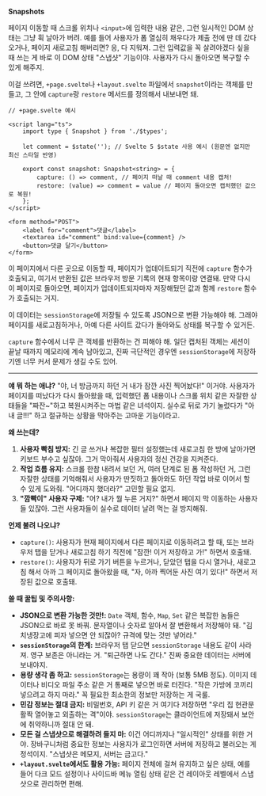 **Snapshots**

페이지 이동할 때 스크롤 위치나 `<input>`에 입력한 내용 같은, 그런 일시적인 DOM 상태는 그냥 휙 날아가 버려. 예를 들어 사용자가 폼 열심히 채우다가 제출 전에 딴 데 갔다 오거나, 페이지 새로고침 해버리면? 응, 다 지워져. 그런 입력값을 꼭 살려야겠다 싶을 때 쓰는 게 바로 이 DOM 상태 "스냅샷" 기능이야. 사용자가 다시 돌아오면 복구할 수 있게 해주지.

이걸 쓰려면, `+page.svelte`나 `+layout.svelte` 파일에서 `snapshot`이라는 객체를 만들고, 그 안에 `capture`랑 `restore` 메서드를 정의해서 내보내면 돼.

```svelte
// +page.svelte 예시

<script lang="ts">
	import type { Snapshot } from './$types';

	let comment = $state(''); // Svelte 5 $state 사용 예시 (원문엔 없지만 최신 스타일 반영)

	export const snapshot: Snapshot<string> = {
		capture: () => comment, // 페이지 떠날 때 comment 내용 캡처!
		restore: (value) => comment = value // 페이지 돌아오면 캡처했던 값으로 복원!
	};
</script>

<form method="POST">
	<label for="comment">댓글</label>
	<textarea id="comment" bind:value={comment} />
	<button>댓글 달기</button>
</form>
```

이 페이지에서 다른 곳으로 이동할 때, 페이지가 업데이트되기 직전에 `capture` 함수가 호출되고, 여기서 반환된 값은 브라우저 방문 기록의 현재 항목이랑 연결돼. 만약 다시 이 페이지로 돌아오면, 페이지가 업데이트되자마자 저장해뒀던 값과 함께 `restore` 함수가 호출되는 거지.

이 데이터는 `sessionStorage`에 저장될 수 있도록 JSON으로 변환 가능해야 해. 그래야 페이지를 새로고침하거나, 아예 다른 사이트 갔다가 돌아와도 상태를 복구할 수 있거든.

`capture` 함수에서 너무 큰 객체를 반환하는 건 피해야 해. 일단 캡처된 객체는 세션이 끝날 때까지 메모리에 계속 남아있고, 진짜 극단적인 경우엔 `sessionStorage`에 저장하기엔 너무 커서 문제가 생길 수도 있어.

---

**얘 뭐 하는 애냐?**
"야, 너 방금까지 하던 거 내가 잠깐 사진 찍어놨다!" 이거야. 사용자가 페이지를 떠났다가 다시 돌아왔을 때, 입력했던 폼 내용이나 스크롤 위치 같은 자잘한 상태들을 "짜잔~"하고 복원시켜주는 마법 같은 녀석이지. 실수로 뒤로 가기 눌렀다가 "아 내 글!!!" 하고 절규하는 상황을 막아주는 고마운 기능이라고.

**왜 쓰는데?**
1.  **사용자 빡침 방지:** 긴 글 쓰거나 복잡한 필터 설정했는데 새로고침 한 방에 날아가면 키보드 부수고 싶잖아. 그거 막아줘서 사용자의 정신 건강을 지켜준다.
2.  **작업 흐름 유지:** 스크롤 한참 내려서 보던 거, 여러 단계로 된 폼 작성하던 거, 그런 자잘한 상태를 기억해줘서 사용자가 딴짓하고 돌아와도 하던 작업 바로 이어서 할 수 있게 도와줘. "어디까지 했더라?" 고민할 필요 없지.
3.  **"깜빡이" 사용자 구제:** "어? 내가 뭘 누른 거지?" 하면서 페이지 막 이동하는 사용자들 있잖아. 그런 사용자들이 실수로 데이터 날려 먹는 걸 방지해줘.

**언제 불려 나오냐?**
*   `capture()`: 사용자가 현재 페이지에서 다른 페이지로 이동하려고 할 때, 또는 브라우저 탭을 닫거나 새로고침 하기 직전에 "잠깐! 이거 저장하고 가!" 하면서 호출돼.
*   `restore()`: 사용자가 뒤로 가기 버튼을 누르거나, 닫았던 탭을 다시 열거나, 새로고침 해서 아까 그 페이지로 돌아왔을 때, "자, 아까 찍어둔 사진 여기 있다!" 하면서 저장된 값으로 호출돼.

**쓸 때 꿀팁 및 주의사항:**
*   **JSON으로 변환 가능한 것만!:** `Date` 객체, 함수, `Map`, `Set` 같은 복잡한 놈들은 JSON으로 바로 못 바꿔. 문자열이나 숫자로 알아서 잘 변환해서 저장해야 돼. "김치냉장고에 피자 넣으면 안 되잖아? 규격에 맞는 것만 넣어라."
*   **`sessionStorage`의 한계:** 브라우저 탭 닫으면 `sessionStorage` 내용도 같이 사라져. 영구 보존은 아니라는 거. "퇴근하면 나도 간다." 진짜 중요한 데이터는 서버에 보내야지.
*   **용량 생각 좀 하고:** `sessionStorage`는 용량이 꽤 작아 (보통 5MB 정도). 이미지 데이터나 비디오 파일 주소 같은 거 통째로 넣으면 바로 터진다. "작은 가방에 코끼리 넣으려고 하지 마라." 꼭 필요한 최소한의 정보만 저장하는 게 국룰.
*   **민감 정보는 절대 금지:** 비밀번호, API 키 같은 거 여기다 저장하면 "우리 집 현관문 활짝 열어놓고 외출하는 격"이야. `sessionStorage`는 클라이언트에 저장돼서 보안에 취약하니까 절대 안 돼.
*   **모든 걸 스냅샷으로 해결하려 들지 마:** 이건 어디까지나 "일시적인" 상태를 위한 거야. 장바구니처럼 중요한 정보는 사용자가 로그인하면 서버에 저장하고 불러오는 게 정석이지. "스냅샷은 메모지, 서버는 금고다."
*   **`+layout.svelte`에서도 활용 가능:** 페이지 전체에 걸쳐 유지하고 싶은 상태, 예를 들어 다크 모드 설정이나 사이드바 메뉴 열림 상태 같은 건 레이아웃 레벨에서 스냅샷으로 관리하면 편해.